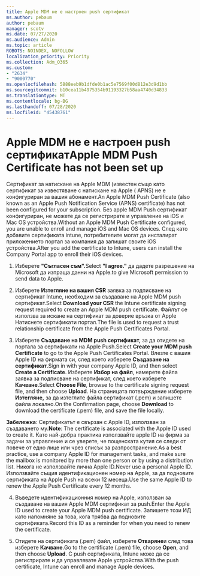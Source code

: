 ```yaml
---
title: Apple MDM не е настроен push сертификат
ms.author: pebaum
author: pebaum
manager: scotv
ms.date: 07/27/2020
ms.audience: Admin
ms.topic: article
ROBOTS: NOINDEX, NOFOLLOW
localization_priority: Priority
ms.collection: Adm_O365
ms.custom:
- "2634"
- "9000770"
ms.openlocfilehash: 5888eeb9b1dfde0b1ac5e7569f00d812e3d9d1bb
ms.sourcegitcommit: b10cea11b4975354b91193327b58aa4740d34833
ms.translationtype: MT
ms.contentlocale: bg-BG
ms.lasthandoff: 07/28/2020
ms.locfileid: "45438761"
---
```

# <a name="apple-mdm-push-certificate-has-not-been-set-up"></a><span data-ttu-id="1eea3-102">Apple MDM не е настроен push сертификат</span><span class="sxs-lookup"><span data-stu-id="1eea3-102">Apple MDM Push Certificate has not been set up</span></span>

<span data-ttu-id="1eea3-103">Сертификат за натискане на Apple MDM (известен също като сертификат за известяване с натискане на Apple ( APNS) не е конфигуриран за вашия абонамент.</span><span class="sxs-lookup"><span data-stu-id="1eea3-103">An Apple MDM Push Certificate (also known as an Apple Push Notification Service (APNS) certificate) has not been configured for your subscription.</span></span> <span data-ttu-id="1eea3-104">Без apple MDM Push сертификат конфигуриран, не можете да се регистрирате и управление на iOS и Mac OS устройства.</span><span class="sxs-lookup"><span data-stu-id="1eea3-104">Without an Apple MDM Push Certificate configured, you are unable to enroll and manage iOS and Mac OS devices.</span></span> <span data-ttu-id="1eea3-105">След като добавите сертификата intune, потребителите могат да инсталират приложението портал за компания да запишат своите iOS устройства.</span><span class="sxs-lookup"><span data-stu-id="1eea3-105">After you add the certificate to Intune, users can install the Company Portal app to enroll their iOS devices.</span></span>

1. <span data-ttu-id="1eea3-106">Изберете **"Съгласен съм".**</span><span class="sxs-lookup"><span data-stu-id="1eea3-106">Select **"I agree."**</span></span> <span data-ttu-id="1eea3-107">да дадете разрешение на Microsoft да изпраща данни на Apple.</span><span class="sxs-lookup"><span data-stu-id="1eea3-107">to give Microsoft permission to send data to Apple.</span></span>

2. <span data-ttu-id="1eea3-108">Изберете **Изтегляне на вашия CSR** заявка за подписване на сертификат Intune, необходим за създаване на Apple MDM push сертификат.</span><span class="sxs-lookup"><span data-stu-id="1eea3-108">Select **Download your CSR** the Intune certificate signing request required to create an Apple MDM push certificate.</span></span> <span data-ttu-id="1eea3-109">Файлът се използва за искане на сертификат за доверие връзка от Apple Натиснете сертификати портал.</span><span class="sxs-lookup"><span data-stu-id="1eea3-109">The file is used to request a trust relationship certificate from the Apple Push Certificates Portal.</span></span>

3. <span data-ttu-id="1eea3-110">Изберете **Създаване на MDM push сертификат,** за да отидете на портала за сертификати на Apple Push.</span><span class="sxs-lookup"><span data-stu-id="1eea3-110">Select **Create your MDM push Certificate** to go to the Apple Push Certificates Portal.</span></span> <span data-ttu-id="1eea3-111">Влезте с вашия Apple ID на фирмата си, след което изберете **Създаване на сертификат**.</span><span class="sxs-lookup"><span data-stu-id="1eea3-111">Sign in with your company Apple ID, and then select **Create a Certificate**.</span></span> <span data-ttu-id="1eea3-112">Изберете **Избор на файл**, намерете файла заявка за подписване на сертификат, след което изберете **Качване**.</span><span class="sxs-lookup"><span data-stu-id="1eea3-112">Select **Choose File**, browse to the certificate signing request file, and then choose **Upload**.</span></span> <span data-ttu-id="1eea3-113">На страницата потвърждение изберете **Изтегляне,** за да изтеглите файла сертификат (.pem) и запишете файла локално.</span><span class="sxs-lookup"><span data-stu-id="1eea3-113">On the Confirmation page, choose **Download** to download the certificate (.pem) file, and save the file locally.</span></span>
 
<span data-ttu-id="1eea3-114">**Забележка**: Сертификатът е свързан с Apple ID, използван за създаването му.</span><span class="sxs-lookup"><span data-stu-id="1eea3-114">**Note**: The certificate is associated with the Apple ID used to create it.</span></span> <span data-ttu-id="1eea3-115">Като най-добра практика използвайте apple ID на фирма за задачи за управление и се уверете, че пощенската кутия се следи от повече от едно лице или чрез списък за разпространение.</span><span class="sxs-lookup"><span data-stu-id="1eea3-115">As a best practice, use a company Apple ID for management tasks, and make sure the mailbox is monitored by more than one person or by using a distribution list.</span></span> <span data-ttu-id="1eea3-116">Никога не използвайте лична Apple ID.</span><span class="sxs-lookup"><span data-stu-id="1eea3-116">Never use a personal Apple ID.</span></span> <span data-ttu-id="1eea3-117">Използвайте същия идентификационен номер на Apple, за да подновите сертификата на Apple Push на всеки 12 месеца.</span><span class="sxs-lookup"><span data-stu-id="1eea3-117">Use the same Apple ID to renew the Apple Push Certificate every 12 months.</span></span>
 
4. <span data-ttu-id="1eea3-118">Въведете идентификационния номер на Apple, използван за създаване на вашия Apple MDM сертификат за push.</span><span class="sxs-lookup"><span data-stu-id="1eea3-118">Enter the Apple ID used to create your Apple MDM push certificate.</span></span> <span data-ttu-id="1eea3-119">Запишете този ИД като напомняне за това, кога трябва да подновите сертификата.</span><span class="sxs-lookup"><span data-stu-id="1eea3-119">Record this ID as a reminder for when you need to renew the certificate.</span></span>

5. <span data-ttu-id="1eea3-120">Отидете на сертификата (.pem) файл, изберете **Отваряне**и след това изберете **Качване**.</span><span class="sxs-lookup"><span data-stu-id="1eea3-120">Go to the certificate (.pem) file, choose **Open**, and then choose **Upload**.</span></span> <span data-ttu-id="1eea3-121">С push сертификата, Intune може да се регистрирате и да управлявате Apple устройства.</span><span class="sxs-lookup"><span data-stu-id="1eea3-121">With the push certificate, Intune can enroll and manage Apple devices.</span></span>